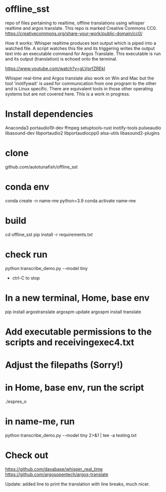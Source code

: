 # offline_sst
repo of files pertaining to realtime, offline translations using whisper realtime and argos translate. This repo is marked Creative Commons CC0. https://creativecommons.org/share-your-work/public-domain/cc0/

How it works: Whisper realtime produces text output which is piped into a watched file. A script watches this file and its triggering writes the output text into an executable command for Argos Translate. This executable is run and its output (translation) is echoed onto the terminal.

https://www.youtube.com/watch?v=gLVprfZREkI

Whisper real-time and Argos translate also work on Win and Mac but the tool 'inotifywait' is used for communication from one program to the other and is Linux specific. There are equivalent tools in those other operating systems but are not covered here. This is a work in progress.

# Install dependencies
Anaconda3
portaudio19-dev
ffmpeg
setuptools-rust
inotify-tools
pulseaudio 
libasound-dev 
libportaudio2 
libportaudiocpp0
alsa-utils 
libasound2-plugins

# clone
github.com/autotunafish/offline_sst

# conda env
conda create -n name-me python=3.9
conda activate name-me

# build
cd offline_sst
pip install -r requirements.txt

# check run
python transcribe_demo.py --model tiny 

- ctrl-C to stop

# In a new terminal, Home, base env
pip install argostranslate
argospm update
argospm install translate

# Add executable permissions to the scripts and receivingexec4.txt
# Adjust the filepaths (Sorry!)

# in Home, base env, run the script
./espres_o

# in name-me, run
python transcribe_demo.py --model tiny 2>&1 | tee -a testing.txt

# Check out
https://github.com/davabase/whisper_real_time
https://github.com/argosopentech/argos-translate

Update: added line to print the translation with line breaks, much nicer.
